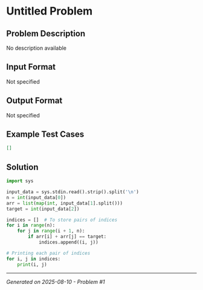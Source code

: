 # Untitled Problem

## Problem Description
No description available

## Input Format
Not specified

## Output Format
Not specified

## Example Test Cases
```json
[]
```

## Solution
```python
import sys

input_data = sys.stdin.read().strip().split('\n')
n = int(input_data[0])
arr = list(map(int, input_data[1].split()))
target = int(input_data[2])

indices = []  # To store pairs of indices
for i in range(n):
    for j in range(i + 1, n):
        if arr[i] + arr[j] == target:
            indices.append((i, j))

# Printing each pair of indices
for i, j in indices:
    print(i, j)
```

---
*Generated on 2025-08-10 - Problem #1*